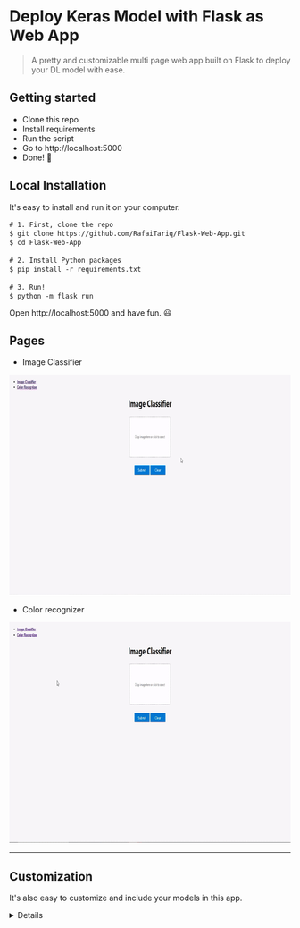 # Deploy Keras Model with Flask as Web App 

> A pretty and customizable multi page web app built on Flask to deploy your DL model with ease. 



## Getting started

- Clone this repo 
- Install requirements
- Run the script
- Go to http://localhost:5000
- Done! :tada:



## Local Installation

It's easy to install and run it on your computer.

```shell
# 1. First, clone the repo
$ git clone https://github.com/RafaiTariq/Flask-Web-App.git
$ cd Flask-Web-App

# 2. Install Python packages
$ pip install -r requirements.txt

# 3. Run!
$ python -m flask run
```

Open http://localhost:5000 and have fun. :smiley:


## Pages

- Image Classifier


<p align="center">
<img src="https://github.com/RafaiTariq/Flask-Web-App/blob/main/Media/Image%20Classifier%20gif.gif" height="395px" width="800px" alt="">
</p>



- Color recognizer 


<p align="center">
<img src="https://github.com/RafaiTariq/Flask-Web-App/blob/main/Media/Color%20Recognizer%20Gif.gif" height="395px" width="800px" alt="">
</p>

------------------

## Customization

It's also easy to customize and include your models in this app.

<details>
 <summary>Details</summary>

### Use your own model

Place your trained `.h5` file saved by `model.save()` under models directory.

### Use other pre-trained model

See [Keras applications](https://keras.io/applications/) for more available models such as DenseNet, MobilNet, NASNet, etc.

Check [this section](https://github.com/RafaiTariq/Flask-Web-App/blob/100b92ca0e2b192c003a4320c2cf11ec54e6c097/app.py#L30) in app.py.
